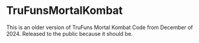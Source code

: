# TruFunsMortalKombat
This is an older version of TruFuns Mortal Kombat Code from December of 2024.  Released to the public because it should be.  

